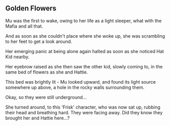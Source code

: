 ## Golden Flowers

Mu was the first to wake, owing to her life as a light sleeper, what with the Mafia and all that.

And as soon as she couldn't place where she woke up, she was scrambling to her feet to get a look around.

Her emerging panic at being alone again halted as soon as she noticed Hat Kid nearby.

Her eyebrow raised as she then saw the other kid, slowly coming to, in the same bed of flowers as she and Hattie.

This bed was brightly lit - Mu looked upward, and found its light source somewhere up above, a hole in the rocky walls surrounding them.

Okay, so they were still underground...

She turned around, to this 'Frisk' character, who was now sat up, rubbing their head and breathing hard. They were facing away. Did they know they brought her and Hattie here...?